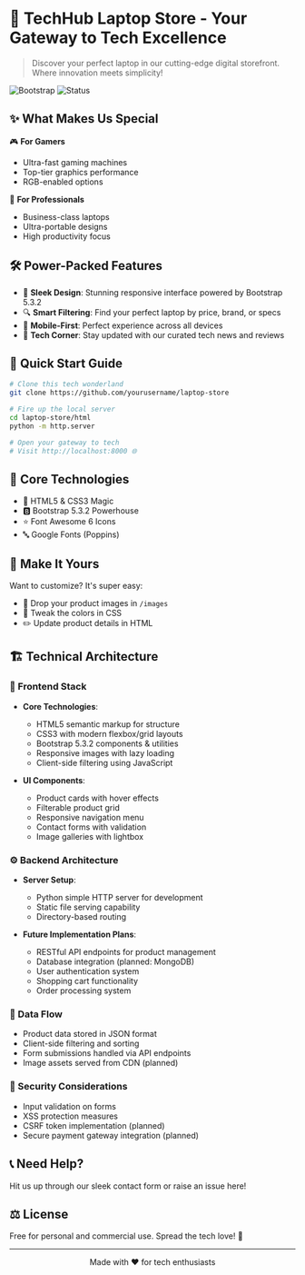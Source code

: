 # 🚀 TechHub Laptop Store - Your Gateway to Tech Excellence

> Discover your perfect laptop in our cutting-edge digital storefront. Where innovation meets simplicity!

![Bootstrap](https://img.shields.io/badge/Bootstrap-5.3.2-purple)
![Status](https://img.shields.io/badge/Status-Active-success)

## ✨ What Makes Us Special

🎮 **For Gamers**
- Ultra-fast gaming machines
- Top-tier graphics performance
- RGB-enabled options

💼 **For Professionals**
- Business-class laptops
- Ultra-portable designs
- High productivity focus

## 🛠️ Power-Packed Features

- 🎨 **Sleek Design**: Stunning responsive interface powered by Bootstrap 5.3.2
- 🔍 **Smart Filtering**: Find your perfect laptop by price, brand, or specs
- 📱 **Mobile-First**: Perfect experience across all devices
- 📰 **Tech Corner**: Stay updated with our curated tech news and reviews

## 🚦 Quick Start Guide

```bash
# Clone this tech wonderland
git clone https://github.com/yourusername/laptop-store

# Fire up the local server
cd laptop-store/html
python -m http.server

# Open your gateway to tech
# Visit http://localhost:8000 🌐
```

## 🎯 Core Technologies

- 🎨 HTML5 & CSS3 Magic
- 🅱️ Bootstrap 5.3.2 Powerhouse
- ⭐ Font Awesome 6 Icons
- 🔤 Google Fonts (Poppins)

## 🎨 Make It Yours

Want to customize? It's super easy:
- 📸 Drop your product images in `/images`
- 🎨 Tweak the colors in CSS
- ✏️ Update product details in HTML

## 🏗️ Technical Architecture

### 🎨 Frontend Stack
- **Core Technologies**:
  - HTML5 semantic markup for structure
  - CSS3 with modern flexbox/grid layouts
  - Bootstrap 5.3.2 components & utilities
  - Responsive images with lazy loading
  - Client-side filtering using JavaScript

- **UI Components**:
  - Product cards with hover effects
  - Filterable product grid
  - Responsive navigation menu
  - Contact forms with validation
  - Image galleries with lightbox

### ⚙️ Backend Architecture
- **Server Setup**:
  - Python simple HTTP server for development
  - Static file serving capability
  - Directory-based routing

- **Future Implementation Plans**:
  - RESTful API endpoints for product management
  - Database integration (planned: MongoDB)
  - User authentication system
  - Shopping cart functionality
  - Order processing system

### 🔄 Data Flow
- Product data stored in JSON format
- Client-side filtering and sorting
- Form submissions handled via API endpoints
- Image assets served from CDN (planned)

### 🔐 Security Considerations
- Input validation on forms
- XSS protection measures
- CSRF token implementation (planned)
- Secure payment gateway integration (planned)

## 📞 Need Help?

Hit us up through our sleek contact form or raise an issue here!

## ⚖️ License

Free for personal and commercial use. Spread the tech love! 💝

---
<p align="center">Made with ❤️ for tech enthusiasts</p>

